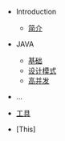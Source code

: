 * Introduction
    * [简介](README.md)

* JAVA
    * [基础](java-base/set.md)
    * [设计模式](java-design/singleton.md)
    * [高并发](java-concurrent/Concurrent-hashmap.md)

* ...
 * [工具](tools/docsify.md)
 * [This]


